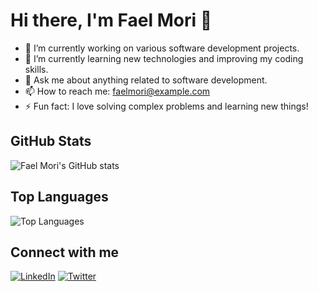 # Hi there, I'm Fael Mori 👋

- 🔭 I’m currently working on various software development projects.
- 🌱 I’m currently learning new technologies and improving my coding skills.
- 💬 Ask me about anything related to software development.
- 📫 How to reach me: faelmori@example.com
- ⚡ Fun fact: I love solving complex problems and learning new things!

## GitHub Stats
![Fael Mori's GitHub stats](https://github-readme-stats.vercel.app/api?username=faelmori&show_icons=true&theme=radical)

## Top Languages
![Top Languages](https://github-readme-stats.vercel.app/api/top-langs/?username=faelmori&layout=compact&theme=radical)

## Connect with me
[![LinkedIn](https://img.shields.io/badge/LinkedIn-blue?style=for-the-badge&logo=linkedin)](https://www.linkedin.com/in/faelmori)
[![Twitter](https://img.shields.io/badge/Twitter-blue?style=for-the-badge&logo=twitter)](https://twitter.com/faelmori)
